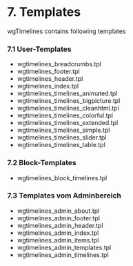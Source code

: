 # 7. Templates

wgTimelines contains following templates

### 7.1 User-Templates
* wgtimelines_breadcrumbs.tpl
* wgtimelines_footer.tpl
* wgtimelines_header.tpl
* wgtimelines_index.tpl
* wgtimelines_timelines_animated.tpl
* wgtimelines_timelines_bigpicture.tpl
* wgtimelines_timelines_cleanhtml.tpl
* wgtimelines_timelines_colorful.tpl
* wgtimelines_timelines_extended.tpl
* wgtimelines_timelines_simple.tpl
* wgtimelines_timelines_slider.tpl
* wgtimelines_timelines_table.tpl

### 7.2 Block-Templates
* wgtimelines_block_timelines.tpl

### 7.3 Templates vom Adminbereich
* wgtimelines_admin_about.tpl
* wgtimelines_admin_footer.tpl
* wgtimelines_admin_header.tpl
* wgtimelines_admin_index.tpl
* wgtimelines_admin_items.tpl
* wgtimelines_admin_templates.tpl
* wgtimelines_admin_timelines.tpl
